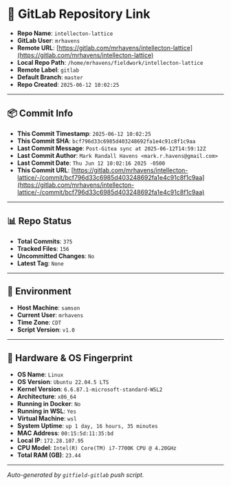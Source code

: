 # 🔗 GitLab Repository Link

- **Repo Name**: `intellecton-lattice`
- **GitLab User**: `mrhavens`
- **Remote URL**: [https://gitlab.com/mrhavens/intellecton-lattice](https://gitlab.com/mrhavens/intellecton-lattice)
- **Local Repo Path**: `/home/mrhavens/fieldwork/intellecton-lattice`
- **Remote Label**: `gitlab`
- **Default Branch**: `master`
- **Repo Created**: `2025-06-12 10:02:25`

---

## 📦 Commit Info

- **This Commit Timestamp**: `2025-06-12 10:02:25`
- **This Commit SHA**: `bcf796d33c6985d403248692fa1e4c91c8f1c9aa`
- **Last Commit Message**: `Post-Gitea sync at 2025-06-12T14:59:12Z`
- **Last Commit Author**: `Mark Randall Havens <mark.r.havens@gmail.com>`
- **Last Commit Date**: `Thu Jun 12 10:02:16 2025 -0500`
- **This Commit URL**: [https://gitlab.com/mrhavens/intellecton-lattice/-/commit/bcf796d33c6985d403248692fa1e4c91c8f1c9aa](https://gitlab.com/mrhavens/intellecton-lattice/-/commit/bcf796d33c6985d403248692fa1e4c91c8f1c9aa)

---

## 📊 Repo Status

- **Total Commits**: `375`
- **Tracked Files**: `156`
- **Uncommitted Changes**: `No`
- **Latest Tag**: `None`

---

## 🧽 Environment

- **Host Machine**: `samson`
- **Current User**: `mrhavens`
- **Time Zone**: `CDT`
- **Script Version**: `v1.0`

---

## 🧬 Hardware & OS Fingerprint

- **OS Name**: `Linux`
- **OS Version**: `Ubuntu 22.04.5 LTS`
- **Kernel Version**: `6.6.87.1-microsoft-standard-WSL2`
- **Architecture**: `x86_64`
- **Running in Docker**: `No`
- **Running in WSL**: `Yes`
- **Virtual Machine**: `wsl`
- **System Uptime**: `up 1 day, 16 hours, 35 minutes`
- **MAC Address**: `00:15:5d:11:35:bd`
- **Local IP**: `172.28.107.95`
- **CPU Model**: `Intel(R) Core(TM) i7-7700K CPU @ 4.20GHz`
- **Total RAM (GB)**: `23.44`

---

_Auto-generated by `gitfield-gitlab` push script._
